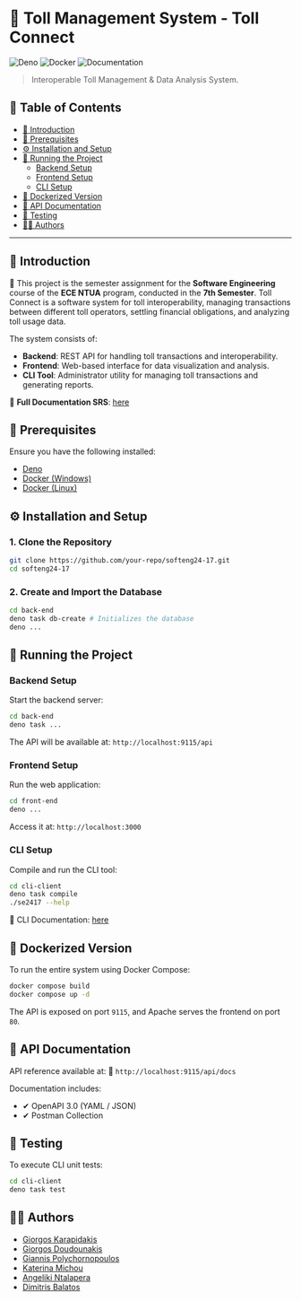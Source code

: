 # 🚗 Toll Management System - Toll Connect
![Deno](https://img.shields.io/badge/Deno-v1.x-green?logo=deno)
![Docker](https://img.shields.io/badge/Docker-Compose-blue?logo=docker)
![Documentation](https://img.shields.io/badge/Documentation-Yes-brightgreen)

> Interoperable Toll Management & Data Analysis System.

## 📜 Table of Contents
- [📝 Introduction](#-introduction)
- [📌 Prerequisites](#-prerequisites)
- [⚙ Installation and Setup](#-installation-and-setup)
- [🚀 Running the Project](#-running-the-project)
  - [Backend Setup](#backend-setup)
  - [Frontend Setup](#frontend-setup)
  - [CLI Setup](#cli-setup)
- [🐳 Dockerized Version](#-dockerized-version)
- [📜 API Documentation](#-api-documentation)
- [🧪 Testing](#-testing)
- [👨‍💻 Authors](#-authors)

---

## 📝 Introduction
📌 This project is the semester assignment for the **Software Engineering** course of the **ECE NTUA** program, conducted in the **7th Semester**.
Toll Connect is a software system for toll interoperability, managing transactions between different toll operators, settling financial obligations, and analyzing toll usage data.

The system consists of:
- **Backend**: REST API for handling toll transactions and interoperability.
- **Frontend**: Web-based interface for data visualization and analysis.
- **CLI Tool**: Administrator utility for managing toll transactions and generating reports.

📄 **Full Documentation SRS**: [here](https://github.com/ntua/softeng24-17/blob/main/documentation/SRS%20softeng24-17.docx)

## 📌 Prerequisites
Ensure you have the following installed:
- [Deno](https://deno.com/)
- [Docker (Windows)](https://docs.docker.com/desktop/setup/install/windows-install/)
- [Docker (Linux)](https://docs.docker.com/engine/install/debian/#install-using-the-repository)

## ⚙ Installation and Setup
### 1. Clone the Repository
```bash
git clone https://github.com/your-repo/softeng24-17.git
cd softeng24-17
```

### 2. Create and Import the Database
```bash
cd back-end
deno task db-create # Initializes the database
deno ...
```

## 🚀 Running the Project

### Backend Setup
Start the backend server:
```bash
cd back-end
deno task ...
```
The API will be available at: `http://localhost:9115/api`

### Frontend Setup
Run the web application:
```sh
cd front-end
deno ...
```
Access it at: `http://localhost:3000`

### CLI Setup
Compile and run the CLI tool:
```bash
cd cli-client
deno task compile
./se2417 --help
```
📄 CLI Documentation: [here](https://github.com/ntua/softeng24-17/blob/main/cli-client/README.md)

## 🐳 Dockerized Version
To run the entire system using Docker Compose:
```bash
docker compose build
docker compose up -d
```
The API is exposed on port `9115`, and Apache serves the frontend on port `80`.

## 📜 API Documentation
API reference available at:
📌 `http://localhost:9115/api/docs`

Documentation includes:
- ✔ OpenAPI 3.0 (YAML / JSON)
- ✔ Postman Collection

## 🧪 Testing
To execute CLI unit tests:
```bash
cd cli-client
deno task test
```

## 👨‍💻 Authors
- [Giorgos Karapidakis](https://github.com/)
- [Giorgos Doudounakis](https://github.com/)
- [Giannis Polychornopoulos](https://github.com/JohnnyPol)
- [Katerina Michou](https://github.com/katemich)
- [Angeliki Ntalapera](https://github.com/AngelikiNt)
- [Dimitris Balatos](https://github.com/)
